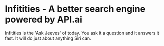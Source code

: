 Infitities - A better search engine powered by API.ai
========

Infitities is the 'Ask Jeeves' of today. You ask it a question and it answers it fast. It will do just about anything Siri can.
